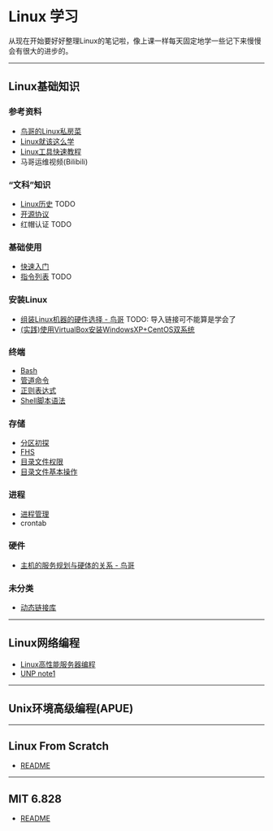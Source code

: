 # Linux 学习

从现在开始要好好整理Linux的笔记啦，像上课一样每天固定地学一些记下来慢慢会有很大的进步的。

<hr>

## Linux基础知识

### 参考资料
- [鸟哥的Linux私房菜](https://linux.vbird.org)
- [Linux就该这么学](https://www.linuxprobe.com/)
- [Linux工具快速教程](https://linuxtools-rst.readthedocs.io/zh_CN/latest/index.html)
- 马哥运维视频(Bilibili)

### “文科”知识
- [Linux历史](basic/history.md) TODO
- [开源协议](basic/opensource.md)
- 红帽认证 TODO
  
### 基础使用

- [快速入门](basic/quick_start.md)
- [指令列表](basic/command_list.md) TODO

### 安装Linux

- [组装Linux机器的硬件选择 - 鸟哥](http://linux.vbird.org/linux_basic/0130designlinux.php#hardware_select) TODO: 导入链接可不能算是学会了
- [(实践)使用VirtualBox安装WindowsXP+CentOS双系统](basic/virtual_double_sys.md)

### 终端

- [Bash](basic/bash.md)
- [管道命令](basic/pipe.md)
- [正则表达式](basic/regexp.md)
- [Shell脚本语法](basic/shell_script.md)

### 存储

- [分区初探](basic/disk_partition.md)
- [FHS](basic/fhs.md)
- [目录文件权限](basic/fs_access.md)
- [目录文件基本操作](basic/fs_basic_op.md)

### 进程

- [进程管理](basic/process.md)
- crontab

### 硬件

- [主机的服务规划与硬体的关系 - 鸟哥](https://linux.vbird.org/linux_basic/centos7/0130designlinux.php#beforeinstall_service)

### 未分类

- [动态链接库](basic/dynamic_link_lib.md)

<hr>

## Linux网络编程

- [Linux高性能服务器编程](network-pro/high/../../network-programming/high-per-serv/README.md)
- [UNP note1](unp/note1.md)

<hr>

## Unix环境高级编程(APUE)

<hr>

## Linux From Scratch

- [README](lfs/README.md)

<hr>

## MIT 6.828

- [README](mit6828/README.md)